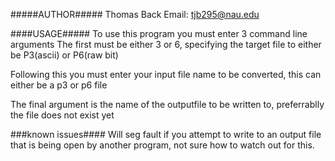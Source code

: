 #####AUTHOR#####
Thomas Back
Email: tjb295@nau.edu

####USAGE#####
To use this program you must enter 3 command line arguments
The first must be either 3 or 6, specifying the target file to either be P3(ascii) or P6(raw bit)

Following this you must enter your input file name to be converted, this can either be a p3 or p6 file

The final argument is the name of the outputfile to be written to, preferrablly the file does not exist yet

###known issues####
Will seg fault if you attempt to write to an output file that is being open by another program, not sure how to watch out for this.
